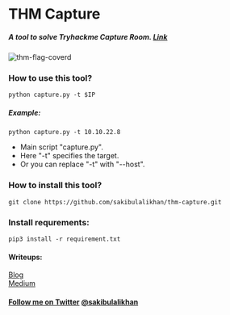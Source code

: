 # THM Capture
##### A tool to solve Tryhackme Capture Room. [Link](https://tryhackme.com/room/capture)

![thm-flag-coverd](https://github.com/sakibulalikhan/thm-capture/assets/75080608/c676f89f-1a7a-4944-8351-d785854d8300)

### How to use this tool?
```
python capture.py -t $IP
```
##### Example:
```
python capture.py -t 10.10.22.8
```
* Main script "capture.py".
* Here "-t" specifies the target.
* Or you can replace "-t" with "--host".

### How to install this tool?
```
git clone https://github.com/sakibulalikhan/thm-capture.git
```

### Install requrements:
```
pip3 install -r requirement.txt
```

#### Writeups:

[Blog](https://sakibulalikhan.github.io/capture-tryhackme-writeup)
<br>
[Medium](https://sakibulalikhan.medium.com/capture-tryhackme-writeup-b311bf8aef22)

#### [Follow me on Twitter](https://twitter.com/sakibulalikhan) [@sakibulalikhan](https://twitter.com/sakibulalikhan)
